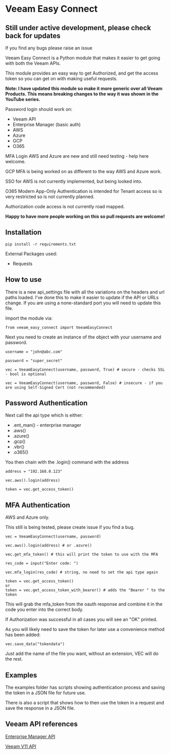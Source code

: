 # Veeam Easy Connect
## Still under active development, please check back for updates

If you find any bugs please raise an issue

Veeam Easy Connect is a Python module that makes it easier to get going with both the Veeam APIs.

This module provides an easy way to get Authorized, and get the access token so you can get on with making useful requests.

**Note: I have updated this module so make it more generic over all Veeam Products. This means breaking changes to the way it was shown in the YouTube series.**

Password login should work on:
* Veeam API
* Enterprise Manager (basic auth)
* AWS
* Azure
* GCP
* O365

MFA Login AWS and Azure are new and still need testing - help here welcome. 

GCP MFA is being worked on as different to the way AWS and Azure work.

SSO for AWS is not currently implemented, but being looked into.

O365 Modern App-Only Authentication is intended for Tenant access so is very restricted so is not currently planned.

Authorization code access is not currently road mapped.

**Happy to have more people working on this so pull requests are welcome!**

## Installation

    pip install -r requirements.txt

External Packages used:

* Requests

## How to use

There is a new api_settings file with all the variations on the headers and url paths loaded. I've done this to make it easier to update if the API or URLs change. If you are using a none-standard port you will need to update this file.

Import the module via:

    from veeam_easy_connect import VeeamEasyConnect

Next you need to create an instance of the object with your username and password.

    username = "john@abc.com"

    password = "super_secret"

    vec = VeeamEasyConnect(username, password, True) # secure - checks SSL - bool is optional 

    vec = VeeamEasyConnect(username, password, False) # insecure - if you are using Self-Signed Cert (not recommended)

## Password Authentication

Next call the api type which is either: 
* .ent_man() - enterprise manager 
* .aws()
* .azure()
* .gcp()
* .vbr()
* .o365()

You then chain with the .login() command with the address

    address = "192.168.0.123"

    vec.aws().login(address) 

    token = vec.get_access_token()

## MFA Authentication

AWS and Azure only. 

This still is being tested, please create issue if you find a bug.
    
    vec = VeeamEasyConnect(username, password)

    vec.aws().login(address) # or .azure()

    vec.get_mfa_token() # this will print the token to use with the MFA

    res_code = input("Enter code: ")

    vec.mfa_login(res_code) # string, no need to set the api type again

    token = vec.get_access_token()
    or 
    token = vec.get_access_token_with_bearer() # adds the "Bearer " to the token

This will grab the mfa_token from the oauth response and combine it in the code you enter into the correct body.

If Authorization was successful in all cases you will see an "OK" printed.

As you will likely need to save the token for later use a convenience method has been added:

    vec.save_data("tokendata")

Just add the name of the file you want, without an extension, VEC will do the rest.

## Examples

The examples folder has scripts showing authentication process and saving the token in a JSON file for future use. 

There is also a script that shows how to then use the token in a request and save the response in a JSON file.

## Veeam API references

[Enterprise Manager API](https://helpcenter.veeam.com/docs/backup/em_rest/overview.html?ver=110)

[Veeam V11 API](https://helpcenter.veeam.com/docs/backup/vbr_rest/reference/vbr-rest.html?ver=110)